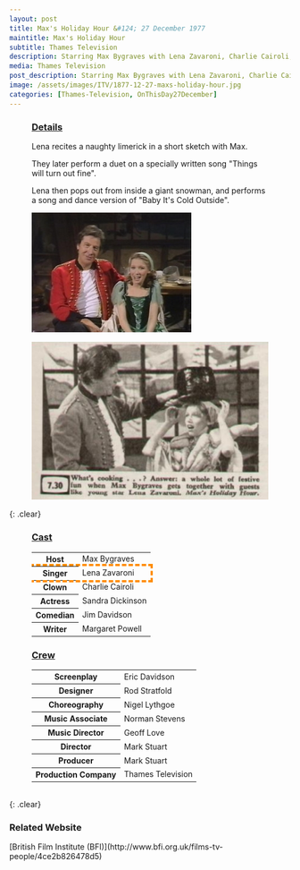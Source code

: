 ```yaml
---
layout: post
title: Max's Holiday Hour &#124; 27 December 1977
maintitle: Max's Holiday Hour
subtitle: Thames Television
description: Starring Max Bygraves with Lena Zavaroni, Charlie Cairoli, Sandra Dickinson, Jim Davidson and Margaret Powell.
media: Thames Television
post_description: Starring Max Bygraves with Lena Zavaroni, Charlie Cairoli, Sandra Dickinson, Jim Davidson and Margaret Powell.
image: /assets/images/ITV/1877-12-27-maxs-holiday-hour.jpg
categories: [Thames-Television, OnThisDay27December]
---
```


<figure class="fig3">
<h3 id="details"><a href="#details">Details</a></h3>
<p>Lena recites a naughty limerick in a short sketch with Max.</p>
<p>They later perform a duet on a specially written song &quot;Things will turn out fine&quot;.</p>
<p>Lena then pops out from inside a giant snowman, and performs a song and dance version of &quot;Baby It's Cold Outside&quot;.</p>
</figure>

<figure class="fig1">
<img src="/assets/images/ITV/1877-12-27-maxs-holiday-hour.jpg" class="full-width" />
</figure>

<figure class="fig2">
<a href="/assets/images/ITV/1877-12-27-maxs-holiday-hour-listing-article.png"><img src="/assets/images/ITV/1877-12-27-maxs-holiday-hour-listing-article.png" class="full-width zoom-in" /></a>
</figure>

{: .clear}

<figure class="fig1">
<h3 id="cast"><a href="#cast">Cast</a></h3>
<table>
<tr><th>Host</th><td>Max Bygraves</td></tr>
<tr style="outline: 4px dashed darkorange;" id="lz"><th>Singer</th><td>Lena Zavaroni</td></tr>
<tr><th>Clown</th><td>Charlie Cairoli</td></tr>
<tr><th>Actress</th><td>Sandra Dickinson</td></tr>
<tr><th>Comedian</th><td>Jim Davidson</td></tr>
<tr><th>Writer</th><td>Margaret Powell</td></tr>
</table>
</figure>

<figure class="fig2">
<h3 id="crew"><a href="#crew">Crew</a></h3>
<table>
<tr><th>Screenplay</th><td>Eric Davidson</td></tr>
<tr><th>Designer</th><td>Rod Stratfold</td></tr>
<tr><th>Choreography</th><td>Nigel Lythgoe</td></tr>
<tr><th>Music Associate</th><td>Norman Stevens</td></tr>
<tr><th>Music Director</th><td>Geoff Love</td></tr>
<tr><th>Director</th><td>Mark Stuart</td></tr>
<tr><th>Producer</th><td>Mark Stuart</td></tr>
<tr><th>Production Company</th><td>Thames Television</td></tr>
</table>
</figure>

<br />{: .clear}

### Related Website
<span class="post-categories">
[British Film Institute (BFI)](http://www.bfi.org.uk/films-tv-people/4ce2b826478d5)
</span>

